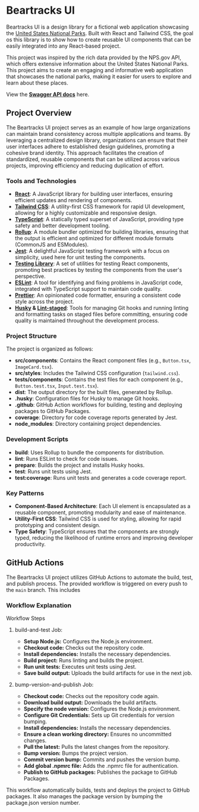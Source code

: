 # Beartracks UI

Beartracks UI is a design library for a fictional web application showcasing the [United States 
National Parks](https://nps.gov/index.htm). Built with React and Tailwind CSS, the goal os this library 
is to show how to create reusable UI components that can be easily integrated into any React-based project. 

This project was inspired by the rich data provided by the NPS.gov API, which offers extensive information 
about the United States National Parks. This project aims to create an engaging and informative web 
application that showcases the national parks, making it easier for users to explore and learn about 
these places. 

View the **[Swagger API docs](https://www.nps.gov/subjects/developer/api-documentation.htm)** here.

## Project Overview

The Beartracks UI project serves as an example of how large organizations can maintain brand consistency 
across multiple applications and teams. By leveraging a centralized design library, organizations can 
ensure that their user interfaces adhere to established design guidelines, promoting a cohesive brand 
identity. This approach facilitates the creation of standardized, reusable components that can be 
utilized across various projects, improving efficiency and reducing duplication of effort.

### Tools and Technologies

- **[React](https://react.dev/)**: A JavaScript library for building user interfaces, ensuring efficient updates and rendering of components.
- **[Tailwind CSS](https://tailwindcss.com/)**: A utility-first CSS framework for rapid UI development, allowing for a highly customizable and responsive design.
- **[TypeScript](https://www.typescriptlang.org/)**: A statically typed superset of JavaScript, providing type safety and better development tooling.
- **[Rollup](https://rollupjs.org/)**: A module bundler optimized for building libraries, ensuring that the output is efficient and optimized for different module formats (CommonJS and ESModules).
- **[Jest](https://jestjs.io/)**: A delightful JavaScript testing framework with a focus on simplicity, used here for unit testing the components.
- **[Testing Library](https://testing-library.com/docs/react-testing-library/intro/)**: A set of utilities for testing React components, promoting best practices by testing the components from the user's perspective.
- **[ESLint](https://eslint.org/)**: A tool for identifying and fixing problems in JavaScript code, integrated with TypeScript support to maintain code quality.
- **[Prettier](https://prettier.io/)**: An opinionated code formatter, ensuring a consistent code style across the project.
- **[Husky](https://typicode.github.io/husky/) & 
 [Lint-staged](https://github.com/lint-staged/lint-staged)**: Tools for managing Git hooks and running linting and formatting tasks on staged files before committing, ensuring code quality is maintained throughout the development process.

### Project Structure

The project is organized as follows:

- **src/components**: Contains the React component files (e.g., `Button.tsx`, `ImageCard.tsx`).
- **src/styles**: Includes the Tailwind CSS configuration (`tailwind.css`).
- **tests/components**: Contains the test files for each component (e.g., `Button.test.tsx`, `Input.test.tsx`).
- **dist**: The output directory for the built files, generated by Rollup.
- **.husky**: Configuration files for Husky to manage Git hooks.
- **.github**: GitHub Action workflows for building, testing and deploying packages to GitHub Packages.
- **coverage**: Directory for code coverage reports generated by Jest.
- **node_modules**: Directory containing project dependencies.

### Development Scripts

- **build**: Uses Rollup to bundle the components for distribution.
- **lint**: Runs ESLint to check for code issues.
- **prepare**: Builds the project and installs Husky hooks.
- **test**: Runs unit tests using Jest.
- **test:coverage**: Runs unit tests and generates a code coverage report.

### Key Patterns

- **Component-Based Architecture**: Each UI element is encapsulated as a reusable component, promoting modularity and ease of maintenance.
- **Utility-First CSS**: Tailwind CSS is used for styling, allowing for rapid prototyping and consistent design.
- **Type Safety**: TypeScript ensures that the components are strongly typed, reducing the likelihood of runtime errors and improving developer productivity.

## GitHub Actions

The Beartracks UI project utilizes GitHub Actions to automate the build, test, and publish process. The provided workflow is triggered on every push to the `main` branch.
This includes 

### Workflow Explanation

Workflow Steps
1. build-and-test Job:
    - **Setup Node.js:** Configures the Node.js environment.
    - **Checkout code:** Checks out the repository code.
    - **Install dependencies:** Installs the necessary dependencies.
    - **Build project:** Runs linting and builds the project.
    - **Run unit tests:** Executes unit tests using Jest.
    - **Save build output:** Uploads the build artifacts for use in the next job.

2. bump-version-and-publish Job:
    - **Checkout code:** Checks out the repository code again.
    - **Download build output:** Downloads the build artifacts.
    - **Specify the node version:** Configures the Node.js environment.
    - **Configure Git Credentials:** Sets up Git credentials for version bumping.
    - **Install dependencies:** Installs the necessary dependencies.
    - **Ensure a clean working directory:** Ensures no uncommitted changes.
    - **Pull the latest:** Pulls the latest changes from the repository.
    - **Bump version:** Bumps the project version.
    - **Commit version bump:** Commits and pushes the version bump.
    - **Add global .npmrc file:** Adds the .npmrc file for authentication.
    - **Publish to GitHub packages:** Publishes the package to GitHub Packages.

This workflow automatically builds, tests and deploys the project to GitHub packages. It
also manages the package version by bumping the package.json version number.